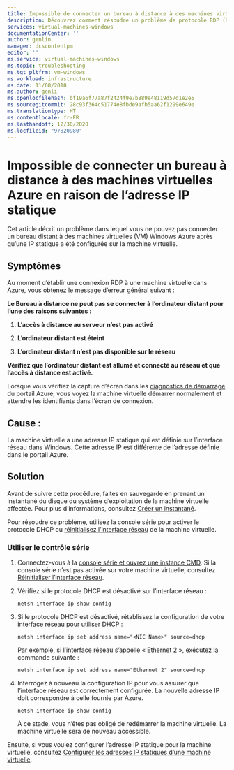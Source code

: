 ```yaml
---
title: Impossible de connecter un bureau à distance à des machines virtuelles Azure en raison de l’adresse IP statique | Microsoft Docs
description: Découvrez comment résoudre un problème de protocole RDP (Remote Desktop Protocol) causé par une adresse IP statique dans Microsoft Azure | Microsoft Docs
services: virtual-machines-windows
documentationCenter: ''
author: genlin
manager: dcscontentpm
editor: ''
ms.service: virtual-machines-windows
ms.topic: troubleshooting
ms.tgt_pltfrm: vm-windows
ms.workload: infrastructure
ms.date: 11/08/2018
ms.author: genli
ms.openlocfilehash: bf19a6f77a87f2424f9e7b889e48119d57d1e2e5
ms.sourcegitcommit: 28c93f364c51774e8fbde9afb5aa62f1299e649e
ms.translationtype: HT
ms.contentlocale: fr-FR
ms.lasthandoff: 12/30/2020
ms.locfileid: "97820980"
---
```

#  <a name="cannot-remote-desktop-to-azure-virtual-machines-because-of-static-ip"></a>Impossible de connecter un bureau à distance à des machines virtuelles Azure en raison de l’adresse IP statique

Cet article décrit un problème dans lequel vous ne pouvez pas connecter un bureau distant à des machines virtuelles (VM) Windows Azure après qu’une IP statique a été configurée sur la machine virtuelle.


## <a name="symptoms"></a>Symptômes

Au moment d’établir une connexion RDP à une machine virtuelle dans Azure, vous obtenez le message d’erreur général suivant :

**Le Bureau à distance ne peut pas se connecter à l’ordinateur distant pour l’une des raisons suivantes :**

1. **L’accès à distance au serveur n’est pas activé**

2. **L’ordinateur distant est éteint**

3. **L’ordinateur distant n’est pas disponible sur le réseau**

**Vérifiez que l’ordinateur distant est allumé et connecté au réseau et que l’accès à distance est activé.**

Lorsque vous vérifiez la capture d’écran dans les [diagnostics de démarrage](../troubleshooting/boot-diagnostics.md) du portail Azure, vous voyez la machine virtuelle démarrer normalement et attendre les identifiants dans l’écran de connexion.

## <a name="cause"></a>Cause :

La machine virtuelle a une adresse IP statique qui est définie sur l’interface réseau dans Windows. Cette adresse IP est différente de l’adresse définie dans le portail Azure.

## <a name="solution"></a>Solution

Avant de suivre cette procédure, faites en sauvegarde en prenant un instantané du disque du système d’exploitation de la machine virtuelle affectée. Pour plus d’informations, consultez [Créer un instantané](../windows/snapshot-copy-managed-disk.md).

Pour résoudre ce problème, utilisez la console série pour activer le protocole DHCP ou [réinitialisez l’interface réseau](reset-network-interface.md) de la machine virtuelle.

### <a name="use-serial-control"></a>Utiliser le contrôle série

1. Connectez-vous à la [console série et ouvrez une instance CMD](./serial-console-windows.md#use-cmd-or-powershell-in-serial-console
). Si la console série n’est pas activée sur votre machine virtuelle, consultez [Réinitialiser l’interface réseau](reset-network-interface.md).
2. Vérifiez si le protocole DHCP est désactivé sur l’interface réseau :

    ```console
    netsh interface ip show config
    ```

3. Si le protocole DHCP est désactivé, rétablissez la configuration de votre interface réseau pour utiliser DHCP :

    ```console
    netsh interface ip set address name="<NIC Name>" source=dhcp
    ```

    Par exemple, si l’interface réseau s’appelle « Ethernet 2 », exécutez la commande suivante :

    ```console
    netsh interface ip set address name="Ethernet 2" source=dhcp
    ```

4. Interrogez à nouveau la configuration IP pour vous assurer que l’interface réseau est correctement configurée. La nouvelle adresse IP doit correspondre à celle fournie par Azure.

    ```console
    netsh interface ip show config
    ```

    À ce stade, vous n’êtes pas obligé de redémarrer la machine virtuelle. La machine virtuelle sera de nouveau accessible.

Ensuite, si vous voulez configurer l’adresse IP statique pour la machine virtuelle, consultez [Configurer les adresses IP statiques d’une machine virtuelle](../../virtual-network/virtual-networks-static-private-ip-arm-pportal.md).
